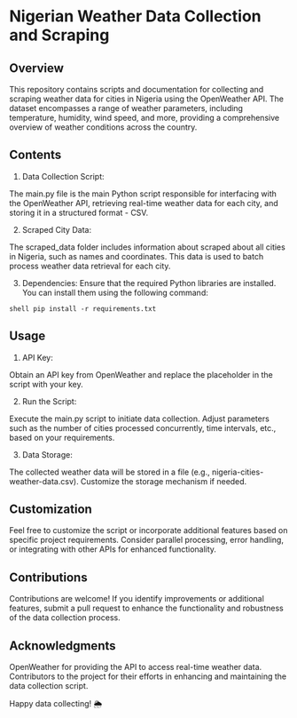 # Nigerian Weather Data Collection and Scraping

## Overview
This repository contains scripts and documentation for collecting and scraping weather data for cities in Nigeria using the OpenWeather API. 
The dataset encompasses a range of weather parameters, including temperature, humidity, wind speed, and more, providing a comprehensive overview 
of weather conditions across the country.

## Contents
1. Data Collection Script:

The main.py file is the main Python script responsible for interfacing with the OpenWeather API, retrieving real-time weather data for each city, 
and storing it in a structured format - CSV.

2. Scraped City Data:

The scraped_data folder includes information about scraped about all cities in Nigeria, such as names and coordinates. This data is used to batch process weather data 
retrieval for each city.

3. Dependencies:
Ensure that the required Python libraries are installed. You can install them using the following command:

`shell
pip install -r requirements.txt
`

## Usage
1. API Key:

Obtain an API key from OpenWeather and replace the placeholder in the script with your key.

2. Run the Script:

Execute the main.py script to initiate data collection. Adjust parameters such as the number of cities processed concurrently, time intervals, etc., based on your requirements.

3. Data Storage:

The collected weather data will be stored in a file (e.g., nigeria-cities-weather-data.csv). Customize the storage mechanism if needed.

## Customization
Feel free to customize the script or incorporate additional features based on specific project requirements. Consider parallel processing, error handling, 
or integrating with other APIs for enhanced functionality.

## Contributions
Contributions are welcome! If you identify improvements or additional features, submit a pull request to enhance the functionality and robustness of the data collection process.


## Acknowledgments
OpenWeather for providing the API to access real-time weather data.
Contributors to the project for their efforts in enhancing and maintaining the data collection script.

Happy data collecting! 🌦️
